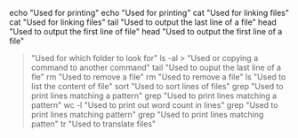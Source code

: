 echo "Used for printing"
echo "Used for printing"
cat "Used for linking files"
cat "Used for linking files"
tail "Used to output the last line of a file"
head "Used to output the first line of file"
head "Used to output the first line of a file"
> "Used for which folder to look for"
ls -al > "Used or copying a command to another command"
tail "Used to ouput the last line of a fle"
rm "Used to remove a file"
rm "Used to remove a file"
ls "Used to list the content of file"
sort "Used to sort lines of files"
grep "Used to print lines matching a pattern"
grep "Used to print lines matching a pattern"
wc -l "Used to print out word count in lines"
grep "Used to print lines matching pattern"
grep "Used to print lines matching patten"
tr "Used to translate files"
